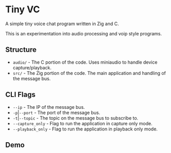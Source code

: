 # Tiny VC

A simple tiny voice chat program written in Zig and C.

This is an experimentation into audio processing and voip style programs.

## Structure

- `audio/` - The C portion of the code. Uses miniaudio to handle device
  capture/playback.
- `src/` - The Zig portion of the code. The main application and handling of
  the message bus.

## CLI Flags

- `--ip` - The IP of the message bus.
- `-p`|`--port` - The port of the message bus.
- `-t`|`--topic` - The topic on the message bus to subscribe to.
- `--capture_only` - Flag to run the application in capture only mode.
- `--playback_only` - Flag to run the application in playback only mode.

## Demo


